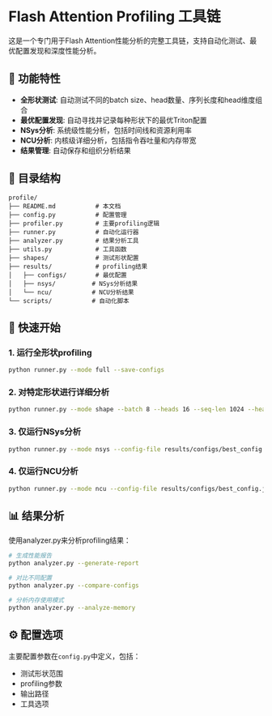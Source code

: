 # Flash Attention Profiling 工具链

这是一个专门用于Flash Attention性能分析的完整工具链，支持自动化测试、最优配置发现和深度性能分析。

## 🎯 功能特性

- **全形状测试**: 自动测试不同的batch size、head数量、序列长度和head维度组合
- **最优配置发现**: 自动寻找并记录每种形状下的最优Triton配置
- **NSys分析**: 系统级性能分析，包括时间线和资源利用率
- **NCU分析**: 内核级详细分析，包括指令吞吐量和内存带宽
- **结果管理**: 自动保存和组织分析结果

## 📁 目录结构

```
profile/
├── README.md           # 本文档
├── config.py           # 配置管理
├── profiler.py         # 主要profiling逻辑
├── runner.py           # 自动化运行器
├── analyzer.py         # 结果分析工具
├── utils.py            # 工具函数
├── shapes/             # 测试形状配置
├── results/            # profiling结果
│   ├── configs/        # 最优配置
│   ├── nsys/          # NSys分析结果
│   └── ncu/           # NCU分析结果
└── scripts/           # 自动化脚本
```

## 🚀 快速开始

### 1. 运行全形状profiling
```bash
python runner.py --mode full --save-configs
```

### 2. 对特定形状进行详细分析
```bash
python runner.py --mode shape --batch 8 --heads 16 --seq-len 1024 --head-dim 128
```

### 3. 仅运行NSys分析
```bash
python runner.py --mode nsys --config-file results/configs/best_config.json
```

### 4. 仅运行NCU分析
```bash
python runner.py --mode ncu --config-file results/configs/best_config.json
```

## 📊 结果分析

使用analyzer.py来分析profiling结果：

```bash
# 生成性能报告
python analyzer.py --generate-report

# 对比不同配置
python analyzer.py --compare-configs

# 分析内存使用模式
python analyzer.py --analyze-memory
```

## ⚙️ 配置选项

主要配置参数在`config.py`中定义，包括：
- 测试形状范围
- profiling参数
- 输出路径
- 工具选项 